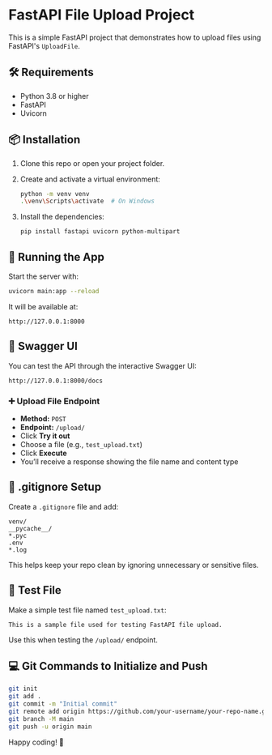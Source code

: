 # FastAPI File Upload Project

This is a simple FastAPI project that demonstrates how to upload files using FastAPI's `UploadFile`.

## 🛠 Requirements

- Python 3.8 or higher  
- FastAPI  
- Uvicorn  

## 📦 Installation

1. Clone this repo or open your project folder.  
2. Create and activate a virtual environment:

    ```bash
    python -m venv venv
    .\venv\Scripts\activate  # On Windows
    ```

3. Install the dependencies:

    ```bash
    pip install fastapi uvicorn python-multipart
    ```

## 🚀 Running the App

Start the server with:

```bash
uvicorn main:app --reload
```

It will be available at:

```
http://127.0.0.1:8000
```

## 📄 Swagger UI

You can test the API through the interactive Swagger UI:

```
http://127.0.0.1:8000/docs
```

### ➕ Upload File Endpoint

- **Method:** `POST`  
- **Endpoint:** `/upload/`  
- Click **Try it out**  
- Choose a file (e.g., `test_upload.txt`)  
- Click **Execute**  
- You’ll receive a response showing the file name and content type  

## 📁 .gitignore Setup

Create a `.gitignore` file and add:

```
venv/
__pycache__/
*.pyc
.env
*.log
```

This helps keep your repo clean by ignoring unnecessary or sensitive files.

## 🧪 Test File

Make a simple test file named `test_upload.txt`:

```
This is a sample file used for testing FastAPI file upload.
```

Use this when testing the `/upload/` endpoint.

## 💻 Git Commands to Initialize and Push

```bash
git init
git add .
git commit -m "Initial commit"
git remote add origin https://github.com/your-username/your-repo-name.git
git branch -M main
git push -u origin main
```

Happy coding! 🚀
